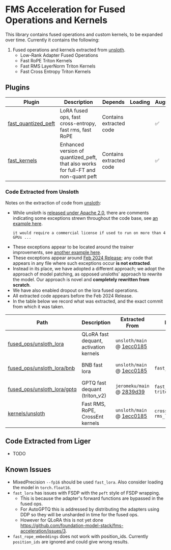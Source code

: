 # FMS Acceleration for Fused Operations and Kernels

This library contains fused operations and custom kernels, to be expanded over time. Currently it contains the following:


1. Fused operations and kernels extracted from [unsloth](#extracted-code-from-unsloth). 
    - Low-Rank Adapter Fused Operations
    - Fast RoPE Triton Kernels
    - Fast RMS LayerNorm Triton Kernels
    - Fast Cross Entropy Triton Kernels

## Plugins

Plugin | Description | Depends | Loading | Augmentation | Callbacks
--|--|--|--|--|--
[fast_quantized_peft](./src/fms_accelerate_foak/framework_plugin_fast_quantized_peft.py) | LoRA fused ops, fast cross-entropy, fast rms, fast RoPE | Contains extracted code |  | ✅
[fast_kernels](./src/fms_accelerate_foak/framework_plugin_fast_kernels.py) | Enhanced version of quantized_peft, that also works for full-FT and non-quant peft | Contains extracted code |  | ✅


### Code Extracted from Unsloth


Notes on the extraction of code from [unsloth](https://github.com/unslothai/unsloth):
- While unsloth is [released under Apache 2.0](https://github.com/unslothai/unsloth/blob/main/LICENSE), there are comments indicating some exceptions strewn throughout the code base, see [an example here](https://github.com/unslothai/unsloth/blob/ec19e61c854dcf9104386fa63fc6c4f2944d4f35/unsloth/models/llama.py#L1140-L1143).
    ```
    it would require a commercial license if used to run on more than 4 GPUs ...
    ```
- These exceptions appear to be located around the trainer improvements, see [another example here](https://github.com/unslothai/unsloth/blob/ec19e61c854dcf9104386fa63fc6c4f2944d4f35/unsloth/models/llama.py#L1177-L1183).
- These exceptions appear around [Feb 2024 Release](https://github.com/unslothai/unsloth/commit/3e4c5a323c16bbda2c92212b790073c4e99c2a55); any code that appears in any file where such exceptions occur **is not extracted**.
- Instead in its place, we have adopted a different approach; we adopt the approach of model patching, as opposed unsloths' approach to rewrite the model. Our approach is novel and **completely rewritten from scratch**. 
- We have also enabled dropout on the lora fused operations.
- All extracted code appears before the Feb 2024 Release. 
- In the table below we record what was extracted, and the exact commit from which it was taken.

Path | Description | Extracted From  | Modifications | Date
--|--|--|--|--
[fused_ops/unsloth_lora](./src/fms_acceleration_foak/fused_ops/unsloth_lora) | QLoRA fast dequant, activation kernels | `unsloth/main` @ [1ecc0185](https://github.com/unslothai/unsloth/commit/1ecc0185a5759c7a0c95dfc96aceea5023cebdfc) |  | 28 Jan 2024
[fused_ops/unsloth_lora/bnb](./src/fms_acceleration_foak/fused_ops/unsloth_lora/bnb) | BNB fast lora | `unsloth/main` @ [1ecc0185](https://github.com/unslothai/unsloth/commit/1ecc0185a5759c7a0c95dfc96aceea5023cebdfc) | `fast_lora.py` | 28 Jan 2024
[fused_ops/unsloth_lora/gptq](./src/fms_acceleration_foak/fused_ops/unsloth_lora/gptq) | GPTQ fast dequant (triton_v2) | `jeromeku/main` @ [2839d39](https://github.com/jeromeku/unsloth/commit/2839d390ef3bb318904289bfb9a7751a782c4e44) | `fast_lora.py`<br>`triton/layers.py` | 6 Feb 2024
[kernels/unsloth](./src/fms_acceleration_foak/kernels/unsloth) | Fast RMS, RoPE, CrossEnt kernels | `unsloth/main` @ [1ecc0185](https://github.com/unslothai/unsloth/commit/1ecc0185a5759c7a0c95dfc96aceea5023cebdfc) | `cross_entropy_loss.py`<br>`rms_layernorm.py` | 28 Jan 2024


## Code Extracted from Liger
- TODO

## Known Issues

- MixedPrecision `--fp16` should be used `fast_lora`. Also consider loading the model in `torch.float16`.
- `fast_lora` has issues with FSDP with the `peft` style of FSDP wrapping. 
    * This is because the adapter's forward functions are bypassed in the fused ops.
    * For AutoGPTQ this is addressed by distributing the adapters using DDP so they will be unsharded in time for the fused ops.
    * However for QLoRA this is not yet done https://github.com/foundation-model-stack/fms-acceleration/issues/3.
- `fast_rope_embeddings` does not work with position_ids. Currently `position_ids` are ignored and could give wrong results.